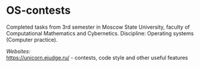 # OS-contests
Completed tasks from 3rd semester in Moscow State University, faculty of Computational Mathematics and Cybernetics. Discipline: Operating systems (Computer practice).

*Websites:*\
https://unicorn.ejudge.ru/ - contests, code style and other useful features
